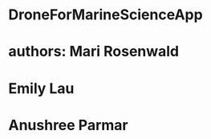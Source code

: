 # DroneForMarineScienceApp
# authors: Mari Rosenwald
#          Emily Lau
#          Anushree Parmar
